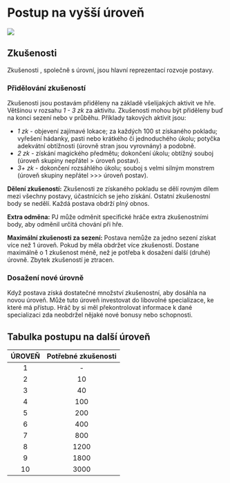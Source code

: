 # Postup na vyšší úroveň

<img src="/assets/levelUp.webp" style="zoom:100%;" />

## Zkušenosti

Zkušenosti , společně s úrovní, jsou hlavní reprezentací rozvoje postavy.

### Přidělování zkušeností

Zkušenosti jsou postavám přiděleny na základě všelijakých aktivit ve hře. Většinou v rozsahu *1 - 3 zk* za aktivitu. Zkušenosti mohou být přiděleny buď na konci sezení nebo v průběhu. Příklady takových aktivit jsou: 

- *1 zk* -  objevení zajímavé lokace; za každých 100 st získaného pokladu; vyřešení hádanky, pasti nebo krátkého či jednoduchého úkolu; potyčka adekvátní obtížnosti (úrovně stran jsou vyrovnány) a podobně.
- *2 zk* - získání magického předmětu; dokončení úkolu; obtížný souboj (úroveň skupiny nepřátel > úroveň postav). 
- *3+ zk* - dokončení rozsáhlého úkolu; souboj s velmi silným monstrem (úroveň skupiny nepřátel >>> úroveň postav).

**Dělení zkušeností:** Zkušenosti ze získaného pokladu se dělí rovným dílem mezi všechny postavy, účastnících se jeho získání. Ostatní zkušenostní body se nedělí. Každá postava obdrží plný obnos.

**Extra odměna:** PJ může odměnit specifické hráče extra zkušenostními body, aby odměnil určitá chování při hře. 

**Maximální zkušenosti za sezení:** Postava nemůže za jedno sezení získat více než 1 úroveň. Pokud by měla obdržet více zkušeností. Dostane maximálně o 1 zkušenost méně, než je potřeba k dosažení další (druhé) úrovně. Zbytek zkušeností je ztracen.

### Dosažení nové úrovně 

Když postava získá dostatečné množství zkušenostní, aby dosáhla na novou úroveň. Může tuto úroveň investovat do libovolné specializace, ke které má přístup. Hráč by si měl překontrolovat informace k dané specializaci zda neobdržel nějaké nové bonusy nebo schopnosti.

## Tabulka postupu na další úroveň

| ÚROVEŇ | Potřebné zkušenosti |
| :----: | :-----------------: |
|   1    |          -          |
|   2    |         10          |
|   3    |         40          |
|   4    |         100         |
|   5    |         200         |
|   6    |         400         |
|   7    |         800         |
|   8    |        1200         |
|   9    |        1800         |
|   10   |        3000         |
